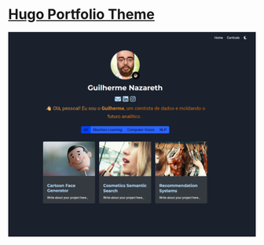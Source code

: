 # [Hugo Portfolio Theme](https://nazarethdados.netlify.app/)

[![Screenshot](./preview.png)](https://nazarethdados.netlify.app/)
